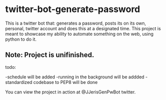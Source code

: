 # twitter-bot-generate-password
This is a twitter bot that: generates a password, posts its on its own, personal, twitter account and does this at a designated time. This project is meant to showcase my ability to automate something on the web, using python to do it.


## Note: Project is unifinished.

todo:

-schedule will be added
-running in the background will be addded
-standardized codebase to PEP8 will be done


You can view the project in action at @JJerisGenPwBot twitter.
